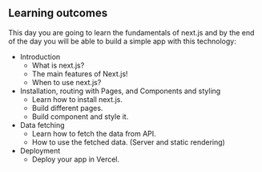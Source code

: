 ## Learning outcomes
This day you are going to learn the fundamentals of next.js and by the end of the day you will be able to build a simple app with this technology:

+ Introduction
  + What is next.js?
  + The main features of Next.js!
  + When to use next.js?
+ Installation, routing with Pages, and Components and styling
  + Learn how to install next.js.
  + Build different pages.
  + Build component and style it.
+  Data fetching
   + Learn how to fetch the data from API.
   + How to use the fetched data. (Server and static rendering)
+  Deployment
   + Deploy your app in Vercel.
 

